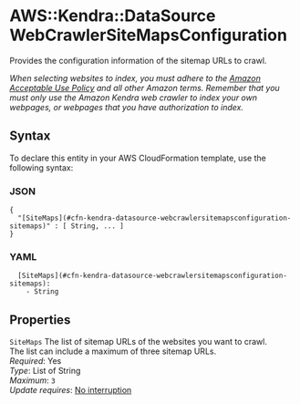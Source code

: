# AWS::Kendra::DataSource WebCrawlerSiteMapsConfiguration<a name="aws-properties-kendra-datasource-webcrawlersitemapsconfiguration"></a>

Provides the configuration information of the sitemap URLs to crawl\.

_When selecting websites to index, you must adhere to the [Amazon Acceptable Use Policy](http://aws.amazon.com/aup/) and all other Amazon terms\. Remember that you must only use the Amazon Kendra web crawler to index your own webpages, or webpages that you have authorization to index\._

## Syntax<a name="aws-properties-kendra-datasource-webcrawlersitemapsconfiguration-syntax"></a>

To declare this entity in your AWS CloudFormation template, use the following syntax:

### JSON<a name="aws-properties-kendra-datasource-webcrawlersitemapsconfiguration-syntax.json"></a>

```
{
  "[SiteMaps](#cfn-kendra-datasource-webcrawlersitemapsconfiguration-sitemaps)" : [ String, ... ]
}
```

### YAML<a name="aws-properties-kendra-datasource-webcrawlersitemapsconfiguration-syntax.yaml"></a>

```
  [SiteMaps](#cfn-kendra-datasource-webcrawlersitemapsconfiguration-sitemaps):
    - String
```

## Properties<a name="aws-properties-kendra-datasource-webcrawlersitemapsconfiguration-properties"></a>

`SiteMaps` <a name="cfn-kendra-datasource-webcrawlersitemapsconfiguration-sitemaps"></a>
The list of sitemap URLs of the websites you want to crawl\.  
The list can include a maximum of three sitemap URLs\.  
_Required_: Yes  
_Type_: List of String  
_Maximum_: `3`  
_Update requires_: [No interruption](https://docs.aws.amazon.com/AWSCloudFormation/latest/UserGuide/using-cfn-updating-stacks-update-behaviors.html#update-no-interrupt)

